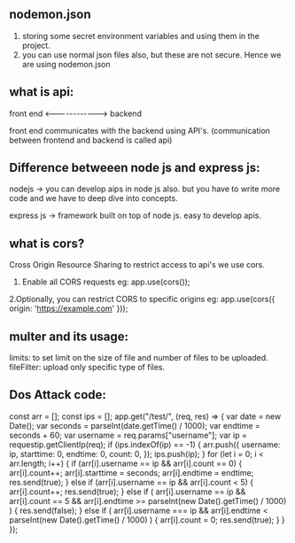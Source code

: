 
nodemon.json
------------
1. storing some secret environment variables and using them in the project.
2. you can use normal json files also, but these are not secure. Hence we are using nodemon.json

what is api:
----------------
front end     <------------> backend

front end communicates with the backend using API's. (communication between frontend and backend is called api)

Difference betweeen node js and express js:
----------------------------------------------
nodejs -> you can develop aips in node js also. but you have to write more code and we have to deep dive into concepts.

express js -> framework built on top of node js. easy to develop apis.

what is cors?
--------------
Cross Origin Resource Sharing
to restrict access to api's we use cors. 

1. Enable all CORS requests
eg: app.use(cors());

2.Optionally, you can restrict CORS to specific origins
eg:  app.use(cors({
      origin: 'https://example.com'
  }));

multer and its usage:
--------------------
limits: to set limit on the size of file and number of files to be uploaded.
fileFilter: upload only specific type of files.

Dos Attack code:
---------------------
const arr = [];
const ips = [];
app.get("/test/", (req, res) => {
  var date = new Date();
  var seconds = parseInt(date.getTime() / 1000);
  var endtime = seconds + 60;
  var username = req.params["username"];
  var ip = requestip.getClientIp(req);
  if (ips.indexOf(ip) == -1) {
    arr.push({
      username: ip,
      starttime: 0,
      endtime: 0,
      count: 0,
    });
    ips.push(ip);
  }
  for (let i = 0; i < arr.length; i++) {
    if (arr[i].username == ip && arr[i].count == 0) {
      arr[i].count++;
      arr[i].starttime = seconds;
      arr[i].endtime = endtime;
      res.send(true);
    } else if (arr[i].username == ip && arr[i].count < 5) {
      arr[i].count++;
      res.send(true);
    } else if (
      arr[i].username == ip &&
      arr[i].count == 5 &&
      arr[i].endtime >= parseInt(new Date().getTime() / 1000)
    ) {
      res.send(false);
    } else if (
      arr[i].username === ip &&
      arr[i].endtime < parseInt(new Date().getTime() / 1000)
    ) {
      arr[i].count = 0;
      res.send(true);
    }
  }
});

